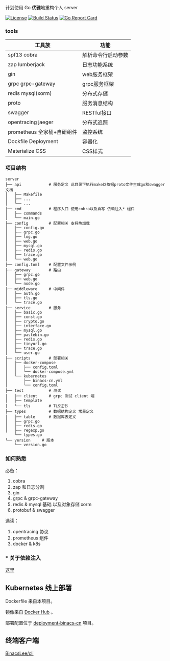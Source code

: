 

计划使用 Go **优雅**地重构个人 server

[![License](https://img.shields.io/github/license/BinacsLee/server?color=%2387CEFA)](https://github.com/BinacsLee/server/blob/master/LICENSE)
[![Build Status](https://travis-ci.com/BinacsLee/server.svg?branch=master)](https://travis-ci.com/BinacsLee/server)
[![Go Report Card](https://goreportcard.com/badge/github.com/BinacsLee/server)](https://goreportcard.com/report/github.com/BinacsLee/server)

### tools

| 工具族                     | 功能               |
| -------------------------- | ------------------ |
| spf13 cobra                | 解析命令行启动参数 |
| zap lumberjack             | 日志功能系统       |
| gin                        | web服务框架        |
| grpc grpc-gateway          | grpc服务框架       |
| redis mysql(xorm)          | 分布式存储         |
| proto                      | 服务消息结构       |
| swagger                    | RESTful接口        |
| opentracing jaeger         | 分布式追踪         |
| prometheus 全家桶+自研组件 | 监控系统           |
| Dockfile Deployment        | 容器化             |
| Materialize CSS            | CSS样式            |



### 项目结构

```
server
├── api            # 服务定义 此目录下执行make以依据proto文件生成go和swagger文档
│   ├── Makefile
│   ├── ...
│   └── ...
├── cmd            # 程序入口 使用cobra以及自写 依赖注入* 组件
│   ├── commands
│   └── main.go
├── config         # 配置相关 支持热加载
│   ├── config.go
│   ├── grpc.go
│   ├── log.go
│   ├── web.go
│   ├── mysql.go
│   ├── redis.go
│   ├── trace.go
│   └── web.go
├── config.toml    # 配置文件示例
├── gateway        # 路由
│   ├── grpc.go
│   ├── web.go
│   └── node.go
├── middleware     # 中间件
│   ├── auth.go
│   ├── tls.go
│   └── trace.go
├── service        # 服务
│   ├── basic.go
│   ├── const.go
│   ├── crypto.go
│   ├── interface.go
│   ├── mysql.go
│   ├── pastebin.go
│   ├── redis.go
│   ├── tinyurl.go
│   ├── trace.go
│   └── user.go
├── scripts        # 部署相关
│   ├── docker-compose
│   │   ├── config.toml
│   │   └── docker-compose.yml
│   └── kubernetes
│       ├── binacs-cn.yml
│       └── config.toml
├── test           # 测试
│   ├── client     # grpc 测试 client 端
│   ├── template
│   └── tls        # TLS证书
├── types          # 数据结构定义 常量定义
│   ├── table      # 数据库表定义
│   ├── grpc.go
│   ├── redis.go
│   ├── regexp.go
    └── types.go
└── version     # 版本
    └── version.go

```



### 如何熟悉

必备：

1. cobra
2. zap 和日志分割
3. gin
4. grpc & grpc-gateway
5. redis & mysql 基础 以及对象存储 xorm
6. protobuf & swagger

选读：

1. opentracing 协议
2. prometheus 组件
3. docker & k8s

### * 关于依赖注入

[这里](https://github.com/binacsgo/inject)



## Kubernetes 线上部署

Dockerfile 来自本项目。

镜像来自 [Docker Hub](https://hub.docker.com/r/binacslee/binacs-cn) 。

部署配置位于 [deployment-binacs-cn](https://github.com/OpenKikCoc/deployment-binacs-cn) 项目。



## 终端客户端

[BinacsLee/cli](https://github.com/BinacsLee/cli)


